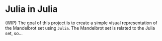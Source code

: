 # Julia in Julia
(WIP) The goal of this project is to create a simple visual representation of the Mandelbrot set using `Julia`. The Mandelbrot set is related to the Julia set, so...